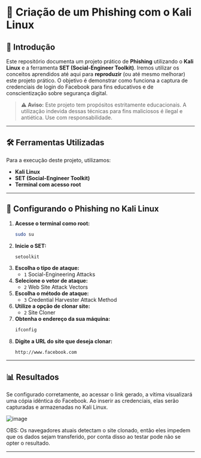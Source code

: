 # 🛑 Criação de um Phishing com o Kali Linux

## 📌 Introdução
Este repositório documenta um projeto prático de **Phishing** utilizando o **Kali Linux** e a ferramenta **SET (Social-Engineer Toolkit)**. 
Iremos utilizar os conceitos aprendidos até aqui para **reproduzir** (ou até mesmo melhorar) este projeto prático. O objetivo é demonstrar como funciona a captura de credenciais de login do Facebook para fins educativos e de conscientização sobre segurança digital.

> **⚠️ Aviso:** Este projeto tem propósitos estritamente educacionais. A utilização indevida dessas técnicas para fins maliciosos é ilegal e antiética. Use com responsabilidade.

---

## 🛠 Ferramentas Utilizadas
Para a execução deste projeto, utilizamos:
- **Kali Linux**
- **SET (Social-Engineer Toolkit)**
- **Terminal com acesso root**

---

## 🔧 Configurando o Phishing no Kali Linux
1. **Acesse o terminal como root:**
   ```bash
   sudo su
   ```
2. **Inicie o SET:**
   ```bash
   setoolkit
   ```
3. **Escolha o tipo de ataque:**
   - `1` Social-Engineering Attacks
4. **Selecione o vetor de ataque:**
   - `2` Web Site Attack Vectors
5. **Escolha o método de ataque:**
   - `3` Credential Harvester Attack Method
6. **Utilize a opção de clonar site:**
   - `2` Site Cloner
7. **Obtenha o endereço da sua máquina:**
   ```bash
   ifconfig
   ```
8. **Digite a URL do site que deseja clonar:**
   ```
   http://www.facebook.com
   ```

---

## 📊 Resultados
Se configurado corretamente, ao acessar o link gerado, a vítima visualizará uma cópia idêntica do Facebook. Ao inserir as credenciais, elas serão capturadas e armazenadas no Kali Linux.

![image](https://github.com/user-attachments/assets/a82b7055-3e3a-4ef0-9582-7306d21f89e7)

OBS: Os navegadores atuais detectam o site clonado, então eles impedem que os dados sejam transferido, por conta disso ao testar pode não se opter o resultado.

---

